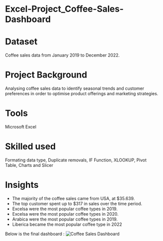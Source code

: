 # Excel-Project_Coffee-Sales-Dashboard

# Dataset
Coffee sales data from January 2019 to December 2022.

# Project Background
Analysing coffee sales data to identify seasonal trends and customer preferences in order to optimise product offerings and marketing strategies.

# Tools
Microsoft Excel 

# Skilled used
Formating data type, Duplicate removals, IF Function, XLOOKUP, Pivot Table, Charts and Slicer

# Insights

- The majority of the coffee sales came from USA, at $35.639.
- The top customer spent up to $317 in sales over the time period.
- Excelsa were the most popular coffee types in 2019.
- Excelsa were the most popular coffee types in 2020.
- Arabica were the most popular coffee types in 2019.
- Liberica became the most popular coffee type in 2022

Below is the final dashboard :
![Coffee Sales Dashboard](https://github.com/widyaangely/Excel-Project_Coffee-Sales-Dashboard/assets/149513267/a5c52bdf-bae0-4dc8-9601-07fc59c3e49f)
